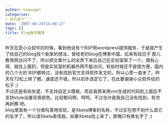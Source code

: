 ```yaml
---
author: hzmangel
categories:
- 杂九杂十^_^
date: '2007-08-24T14:00:27'
tags: []
title: Blog再次搬家
---
```

昨天在逛小众软件的时候，看到他说有个BSP用wordpress提供服务，于是就产生了给自己的blog找个新家的想法，曾经老的blog在博客中国，后来有段日子
那儿教育网访问不了，所以把文章什么的全弄下来后自己在实验室架了一个，偶有心得，就往上面扔，但是实验室的机器外网不能访问，有些时候还不是很方便，国内的几个大的
BSP都转过，没有找到官方支持软件发文的，所以心愿一直未了。昨天在72松上转了圈，速度还不错，所以初步选定它了，在此要谢谢小众软件给的松子 ;)  
不过还是有些失望，不支持自定义模板，而且我原来用vim生成的代码到上面后不支持style设置背景颜色，比较郁闷啊，呵呵。不过也许是我自己没有找到，有空再折腾
吧。  
blog里面有一个分类叫善用佳软，是Xbeta博客的名称，不过实在想不到什么其它的名字了，所以请Xbeta表怪我，如果Xbeta找上来了，那俺只有换名字了
;)